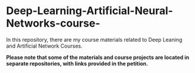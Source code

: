 # Deep-Learning-Artificial-Neural-Networks-course-
In this repository, there are my course materials related to Deep Leaning and Artificial Network Courses.

**Please note that some of the materials and course projects are located in separate repositories, with links provided in the petition.**
